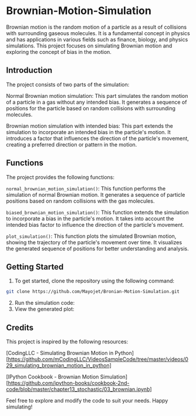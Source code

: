 # Brownian-Motion-Simulation

Brownian motion is the random motion of a particle as a result of collisions with surrounding gaseous molecules. It is a fundamental concept in physics and has applications in various fields such as finance, biology, and physics simulations. This project focuses on simulating Brownian motion and exploring the concept of bias in the motion.


## Introduction
The project consists of two parts of the simulation:

Normal Brownian motion simulation: This part simulates the random motion of a particle in a gas without any intended bias. It generates a sequence of positions for the particle based on random collisions with surrounding molecules.

Brownian motion simulation with intended bias: This part extends the simulation to incorporate an intended bias in the particle's motion. It introduces a factor that influences the direction of the particle's movement, creating a preferred direction or pattern in the motion.

## Functions
The project provides the following functions:

`normal_brownian_motion_simulation()`: This function performs the simulation of normal Brownian motion. It generates a sequence of particle positions based on random collisions with the gas molecules.

`biased_brownian_motion_simulation()`: This function extends the simulation to incorporate a bias in the particle's motion. It takes into account the intended bias factor to influence the direction of the particle's movement.

`plot_simulation()`: This function plots the simulated Brownian motion, showing the trajectory of the particle's movement over time. It visualizes the generated sequence of positions for better understanding and analysis.


## Getting Started
1. To get started, clone the repository using the following command:

```bash
git clone https://github.com/Mayojet/Bronian-Motion-Simulation.git
```
2. Run the simulation code: 
3. View the generated plot:


## Credits
This project is inspired by the following resources:

[CodingLLC - Simulating Brownian Motion in Python][https://github.com/mCodingLLC/VideosSampleCode/tree/master/videos/029_simulating_brownian_motion_in_python]

[IPython Cookbook - Brownian Motion Simulation][https://github.com/ipython-books/cookbook-2nd-code/blob/master/chapter13_stochastic/03_brownian.ipynb]

Feel free to explore and modify the code to suit your needs. Happy simulating!



